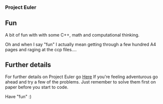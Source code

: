 ### Project Euler 

## Fun
A bit of fun with with some C++, math and computational thinking.

Oh and when I say "fun" I actually mean getting through a few hundred A4 pages 
and raging at the ccp files.... 

## Further details
For further details on Project Euler go [Here](https://projecteuler.net/)
If you're feeling adventurous go ahead and try a few of the problems.
Just remember to solve them first on paper before you start to code.

Have "fun" :)
